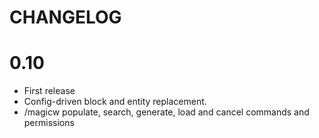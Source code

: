 # CHANGELOG

# 0.10

 - First release
 - Config-driven block and entity replacement.
 - /magicw populate, search, generate, load and cancel commands and permissions

